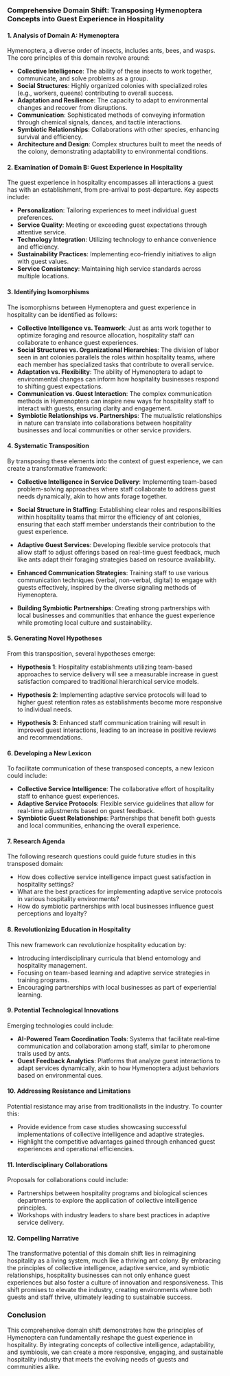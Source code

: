 ### Comprehensive Domain Shift: Transposing Hymenoptera Concepts into Guest Experience in Hospitality

#### 1. Analysis of Domain A: Hymenoptera
Hymenoptera, a diverse order of insects, includes ants, bees, and wasps. The core principles of this domain revolve around:

- **Collective Intelligence**: The ability of these insects to work together, communicate, and solve problems as a group.
- **Social Structures**: Highly organized colonies with specialized roles (e.g., workers, queens) contributing to overall success.
- **Adaptation and Resilience**: The capacity to adapt to environmental changes and recover from disruptions.
- **Communication**: Sophisticated methods of conveying information through chemical signals, dances, and tactile interactions.
- **Symbiotic Relationships**: Collaborations with other species, enhancing survival and efficiency.
- **Architecture and Design**: Complex structures built to meet the needs of the colony, demonstrating adaptability to environmental conditions.

#### 2. Examination of Domain B: Guest Experience in Hospitality
The guest experience in hospitality encompasses all interactions a guest has with an establishment, from pre-arrival to post-departure. Key aspects include:

- **Personalization**: Tailoring experiences to meet individual guest preferences.
- **Service Quality**: Meeting or exceeding guest expectations through attentive service.
- **Technology Integration**: Utilizing technology to enhance convenience and efficiency.
- **Sustainability Practices**: Implementing eco-friendly initiatives to align with guest values.
- **Service Consistency**: Maintaining high service standards across multiple locations.

#### 3. Identifying Isomorphisms
The isomorphisms between Hymenoptera and guest experience in hospitality can be identified as follows:

- **Collective Intelligence vs. Teamwork**: Just as ants work together to optimize foraging and resource allocation, hospitality staff can collaborate to enhance guest experiences.
- **Social Structures vs. Organizational Hierarchies**: The division of labor seen in ant colonies parallels the roles within hospitality teams, where each member has specialized tasks that contribute to overall service.
- **Adaptation vs. Flexibility**: The ability of Hymenoptera to adapt to environmental changes can inform how hospitality businesses respond to shifting guest expectations.
- **Communication vs. Guest Interaction**: The complex communication methods in Hymenoptera can inspire new ways for hospitality staff to interact with guests, ensuring clarity and engagement.
- **Symbiotic Relationships vs. Partnerships**: The mutualistic relationships in nature can translate into collaborations between hospitality businesses and local communities or other service providers.

#### 4. Systematic Transposition
By transposing these elements into the context of guest experience, we can create a transformative framework:

- **Collective Intelligence in Service Delivery**: Implementing team-based problem-solving approaches where staff collaborate to address guest needs dynamically, akin to how ants forage together.
  
- **Social Structure in Staffing**: Establishing clear roles and responsibilities within hospitality teams that mirror the efficiency of ant colonies, ensuring that each staff member understands their contribution to the guest experience.

- **Adaptive Guest Services**: Developing flexible service protocols that allow staff to adjust offerings based on real-time guest feedback, much like ants adapt their foraging strategies based on resource availability.

- **Enhanced Communication Strategies**: Training staff to use various communication techniques (verbal, non-verbal, digital) to engage with guests effectively, inspired by the diverse signaling methods of Hymenoptera.

- **Building Symbiotic Partnerships**: Creating strong partnerships with local businesses and communities that enhance the guest experience while promoting local culture and sustainability.

#### 5. Generating Novel Hypotheses
From this transposition, several hypotheses emerge:

- **Hypothesis 1**: Hospitality establishments utilizing team-based approaches to service delivery will see a measurable increase in guest satisfaction compared to traditional hierarchical service models.
  
- **Hypothesis 2**: Implementing adaptive service protocols will lead to higher guest retention rates as establishments become more responsive to individual needs.

- **Hypothesis 3**: Enhanced staff communication training will result in improved guest interactions, leading to an increase in positive reviews and recommendations.

#### 6. Developing a New Lexicon
To facilitate communication of these transposed concepts, a new lexicon could include:

- **Collective Service Intelligence**: The collaborative effort of hospitality staff to enhance guest experiences.
- **Adaptive Service Protocols**: Flexible service guidelines that allow for real-time adjustments based on guest feedback.
- **Symbiotic Guest Relationships**: Partnerships that benefit both guests and local communities, enhancing the overall experience.

#### 7. Research Agenda
The following research questions could guide future studies in this transposed domain:

- How does collective service intelligence impact guest satisfaction in hospitality settings?
- What are the best practices for implementing adaptive service protocols in various hospitality environments?
- How do symbiotic partnerships with local businesses influence guest perceptions and loyalty?

#### 8. Revolutionizing Education in Hospitality
This new framework can revolutionize hospitality education by:

- Introducing interdisciplinary curricula that blend entomology and hospitality management.
- Focusing on team-based learning and adaptive service strategies in training programs.
- Encouraging partnerships with local businesses as part of experiential learning.

#### 9. Potential Technological Innovations
Emerging technologies could include:

- **AI-Powered Team Coordination Tools**: Systems that facilitate real-time communication and collaboration among staff, similar to pheromone trails used by ants.
- **Guest Feedback Analytics**: Platforms that analyze guest interactions to adapt services dynamically, akin to how Hymenoptera adjust behaviors based on environmental cues.

#### 10. Addressing Resistance and Limitations
Potential resistance may arise from traditionalists in the industry. To counter this:

- Provide evidence from case studies showcasing successful implementations of collective intelligence and adaptive strategies.
- Highlight the competitive advantages gained through enhanced guest experiences and operational efficiencies.

#### 11. Interdisciplinary Collaborations
Proposals for collaborations could include:

- Partnerships between hospitality programs and biological sciences departments to explore the application of collective intelligence principles.
- Workshops with industry leaders to share best practices in adaptive service delivery.

#### 12. Compelling Narrative
The transformative potential of this domain shift lies in reimagining hospitality as a living system, much like a thriving ant colony. By embracing the principles of collective intelligence, adaptive service, and symbiotic relationships, hospitality businesses can not only enhance guest experiences but also foster a culture of innovation and responsiveness. This shift promises to elevate the industry, creating environments where both guests and staff thrive, ultimately leading to sustainable success.

### Conclusion
This comprehensive domain shift demonstrates how the principles of Hymenoptera can fundamentally reshape the guest experience in hospitality. By integrating concepts of collective intelligence, adaptability, and symbiosis, we can create a more responsive, engaging, and sustainable hospitality industry that meets the evolving needs of guests and communities alike.